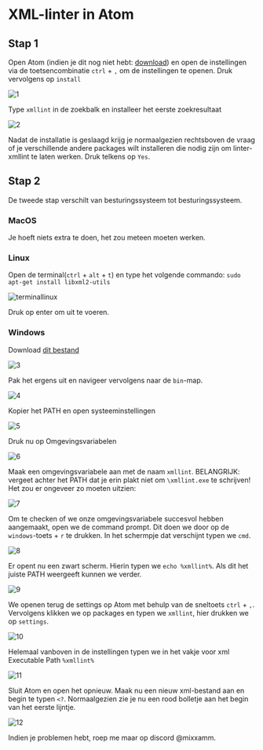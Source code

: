# XML-linter in Atom
## Stap 1
Open Atom (indien je dit nog niet hebt: [download](https://atom.io/)) en open de instellingen via de toetsencombinatie `ctrl` + `,` om de instellingen te openen. Druk vervolgens op `install`

![1](1.png)

Type `xmllint` in de zoekbalk en installeer het eerste zoekresultaat

![2](2.png)

Nadat de installatie is geslaagd krijg je normaalgezien rechtsboven de vraag of je verschillende andere packages wilt installeren
die nodig zijn om linter-xmllint te laten werken. Druk telkens op `Yes`.

## Stap 2
De tweede stap verschilt van besturingssysteem tot besturingssysteem.

### MacOS
Je hoeft niets extra te doen, het zou meteen moeten werken.

### Linux
Open de terminal(`ctrl` + `alt` + `t`) en type het volgende commando:
`sudo apt-get install libxml2-utils`

![terminallinux](terminallinux.png)

Druk op enter om uit te voeren.

### Windows
Download [dit bestand](https://www.dropbox.com/s/xyhecziybkxlh8u/xmlvalidator.zip?dl=0)

![3](3.png)

Pak het ergens uit en navigeer vervolgens naar de `bin`-map.

![4](4.png)

Kopier het PATH en open systeeminstellingen

![5](5.png)

Druk nu op Omgevingsvariabelen

![6](6.png)

Maak een omgevingsvariabele aan met de naam `xmllint`. BELANGRIJK: vergeet achter het PATH dat je erin plakt niet om `\xmllint.exe` te schrijven!
Het zou er ongeveer zo moeten uitzien:

![7](7.png)

Om te checken of we onze omgevingsvariabele succesvol hebben aangemaakt, open we de command prompt. Dit doen we door op de `windows`-toets +  `r` te drukken. In het schermpje dat verschijnt typen we `cmd`.

![8](8.png)

Er opent nu een zwart scherm. Hierin typen we `echo %xmllint%`. Als dit het juiste PATH weergeeft kunnen we verder.

![9](9.png)

We openen terug de settings op Atom met behulp van de sneltoets `ctrl` + `,`.
Vervolgens klikken we op packages en typen we `xmllint`, hier drukken we op `settings`.

![10](10.png)

Helemaal vanboven in de instellingen typen we in het vakje voor xml Executable Path `%xmllint%`

![11](11.png)

Sluit Atom en open het opnieuw. Maak nu een nieuw xml-bestand aan en begin te typen `<?`.
Normaalgezien zie je nu een rood bolletje aan het begin van het eerste lijntje.

![12](12.png)

Indien je problemen hebt, roep me maar op discord @mixxamm.
